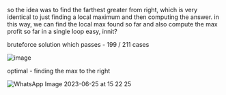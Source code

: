 so the idea was to find the farthest greater from right, which is very identical to just finding a local maximum and then computing the answer.
in this way, we can find the local max found so far and also compute the max profit so far in a single loop
easy, innit?


bruteforce solution which passes - 199 / 211 cases        
       
![image](https://user-images.githubusercontent.com/73538974/248545048-ccee2471-c19f-4b62-a59b-48d752877a6f.png)          
            
optimal - finding the max to the right    

![WhatsApp Image 2023-06-25 at 15 22 25](https://user-images.githubusercontent.com/73538974/248545929-868a69ca-3758-4b72-9fec-e2f7bd166640.jpg)

              
